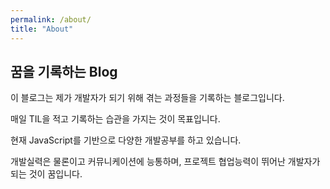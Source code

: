 ```yaml
---
permalink: /about/
title: "About"
---
```


## 꿈을 기록하는 Blog

이 블로그는 제가 개발자가 되기 위해 겪는 과정들을 기록하는 블로그입니다. 

매일 TIL을 적고 기록하는 습관을 가지는 것이 목표입니다.

현재 JavaScript를 기반으로 다양한 개발공부를 하고 있습니다.

개발실력은 물론이고 커뮤니케이션에 능통하며, 프로젝트 협업능력이 뛰어난 개발자가 되는 것이 꿈입니다. 



